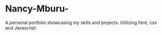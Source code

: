 # Nancy-Mburu-
A personal portfolio showcasing my skills and projects. Utilizing html, css and Javascript. 
